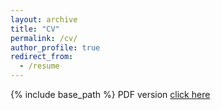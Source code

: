 ```yaml
---
layout: archive
title: "CV"
permalink: /cv/
author_profile: true
redirect_from:
  - /resume
---
```


{% include base_path %}
PDF version [click here](../files/cv_Yihan_Pang.pdf)

